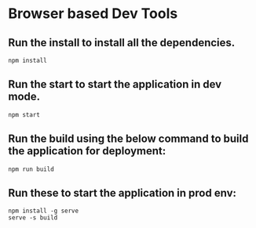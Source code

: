 # Browser based Dev Tools


## Run the install to install all the dependencies.
	npm install

## Run the start to start the application in dev mode.
	npm start
	
## Run the build using the below command to build the application for deployment:
	npm run build

## Run these to start the application in prod env:
	npm install -g serve
	serve -s build
